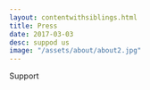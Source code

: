 ```yaml
---
layout: contentwithsiblings.html
title: Press
date: 2017-03-03
desc: suppod us
image: "/assets/about/about2.jpg"
---
```


 Support
